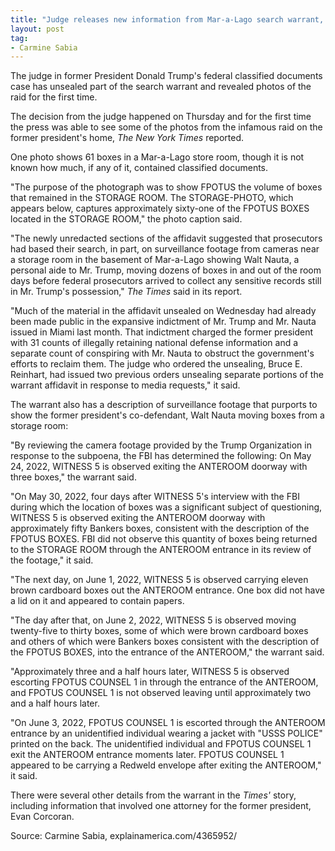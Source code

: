 ```yaml
---
title: "Judge releases new information from Mar-a-Lago search warrant, including photos"
layout: post
tag:
- Carmine Sabia
---
```


The judge in former President Donald Trump's federal classified documents case has unsealed part of the search warrant and revealed photos of the raid for the first time.

The decision from the judge happened on Thursday and for the first time the press was able to see some of the photos from the infamous raid on the former president's home, *The New York Times* reported.

One photo shows 61 boxes in a Mar-a-Lago store room, though it is not known how much, if any of it, contained classified documents.

"The purpose of the photograph was to show FPOTUS the volume of boxes that remained in the STORAGE ROOM. The STORAGE-PHOTO, which appears below, captures approximately sixty-one of the FPOTUS BOXES located in the STORAGE ROOM," the photo caption said.

"The newly unredacted sections of the affidavit suggested that prosecutors had based their search, in part, on surveillance footage from cameras near a storage room in the basement of Mar-a-Lago showing Walt Nauta, a personal aide to Mr. Trump, moving dozens of boxes in and out of the room days before federal prosecutors arrived to collect any sensitive records still in Mr. Trump's possession," *The Times* said in its report.

"Much of the material in the affidavit unsealed on Wednesday had already been made public in the expansive indictment of Mr. Trump and Mr. Nauta issued in Miami last month. That indictment charged the former president with 31 counts of illegally retaining national defense information and a separate count of conspiring with Mr. Nauta to obstruct the government's efforts to reclaim them. The judge who ordered the unsealing, Bruce E. Reinhart, had issued two previous orders unsealing separate portions of the warrant affidavit in response to media requests," it said.

The warrant also has a description of surveillance footage that purports to show the former president's co-defendant, Walt Nauta moving boxes from a storage room:

"By reviewing the camera footage provided by the Trump Organization in response to the subpoena, the FBI has determined the following: On May 24, 2022, WITNESS 5 is observed exiting the ANTEROOM doorway with three boxes," the warrant said.

"On May 30, 2022, four days after WITNESS 5's interview with the FBI during which the location of boxes was a significant subject of questioning, WITNESS 5 is observed exiting the ANTEROOM doorway with approximately fifty Bankers boxes, consistent with the description of the FPOTUS BOXES. FBI did not observe this quantity of boxes being returned to the STORAGE ROOM through the ANTEROOM entrance in its review of the footage," it said.

"The next day, on June 1, 2022, WITNESS 5 is observed carrying eleven brown cardboard boxes out the ANTEROOM entrance. One box did not have a lid on it and appeared to contain papers.

"The day after that, on June 2, 2022, WITNESS 5 is observed moving twenty-five to thirty boxes, some of which were brown cardboard boxes and others of which were Bankers boxes consistent with the description of the FPOTUS BOXES, into the entrance of the ANTEROOM," the warrant said.

"Approximately three and a half hours later, WITNESS 5 is observed escorting FPOTUS COUNSEL 1 in through the entrance of the ANTEROOM, and FPOTUS COUNSEL 1 is not observed leaving until approximately two and a half hours later.

"On June 3, 2022, FPOTUS COUNSEL 1 is escorted through the ANTEROOM entrance by an unidentified individual wearing a jacket with "USSS POLICE" printed on the back. The unidentified individual and FPOTUS COUNSEL 1 exit the ANTEROOM entrance moments later. FPOTUS COUNSEL 1 appeared to be carrying a Redweld envelope after exiting the ANTEROOM," it said.

There were several other details from the warrant in the *Times'* story, including information that involved one attorney for the former president, Evan Corcoran.

Source: Carmine Sabia, explainamerica.com/4365952/
